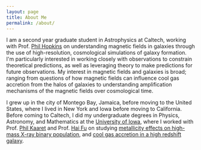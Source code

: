 ```yaml
---
layout: page
title: About Me
permalink: /about/ 
---
```

I am a second year graduate student in Astrophysics at Caltech, working with Prof. [Phil Hopkins](http://www.tapir.caltech.edu/~phopkins/Site/) on understanding magnetic fields in galaxies through the use of high-resolution, cosmological simulations of galaxy formation. I'm particularly interested in working closely with observations to constrain theoretical predictions, as well as leveraging theory to make predictions for future observations. My interest in magnetic fields and galaxies is broad; ranging from questions of how magnetic fields can influence cool gas accretion from the halos of galaxies to understanding amplification mechanisms of the magnetic fields over cosmological time.

I grew up in the city of Montego Bay, Jamaica, before moving to the United States, where I lived in New York and Iowa before moving to California. Before coming to Caltech, I did my undergraduate degrees in Physics, Astronomy, and Mathematics at the [University of Iowa](https://physics.uiowa.edu/), where I worked with Prof. [Phil Kaaret](http://astro.physics.uiowa.edu/~kaaret/) and Prof. [Hai Fu](https://physics.uiowa.edu/people/hai-fu) on studying [metallicity effects on high-mass X-ray binary population](https://academic.oup.com/mnras/article/491/3/3606/5601395), and [cool gas accretion in a high redshift galaxy](https://iopscience.iop.org/article/10.3847/1538-4357/abdb32/pdf).
